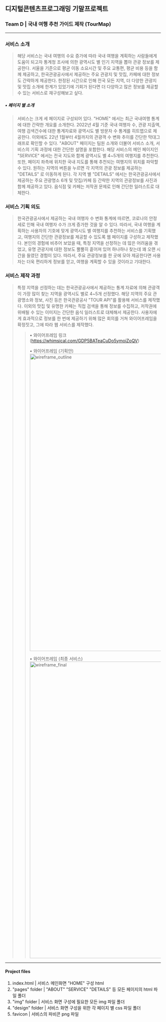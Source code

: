 ## 디지털콘텐츠프로그래밍 기말프로젝트
### Team D | 국내 여행 추천 가이드 제작 (TourMap)

---------------------

### 서비스 소개
> 해당 서비스는 국내 여행의 수요 증가에 따라 국내 여행을 계획하는 사람들에게 도움이 되고자 통계청 조사에 의한 광역시도 별 인기 지역을 뽑아 관광 정보를 제공한다. 서울을 기준으로 평균 이동 소요시간 및 주요 교통편, 평균 비용 등을 함께 제공하고, 한국관광공사에서 제공하는 주요 관광지 및 맛집, 카페에 대한 정보도 간략하게 제공한다. 한정된 시간으로 인해 전국 모든 지역, 더 다양한 관광지 및 맛집 소개에 한계가 있었기에 기회가 된다면 더 다양하고 많은 정보를 제공할 수 있는 서비스로 재구성해보고 싶다.

##### • 페이지 별 소개
> 서비스는 크게 세 페이지로 구성되어 있다. "HOME" 에서는 최근 국내여행 통계에 대한 간략한 개요를 소개한다. 2022년 4월 기준 국내 여행자 수, 관광 지출액, 여행 검색건수에 대한 통계자료와 광역시도 별 방문자 수 통계를 히트맵으로 제공한다. 이외에도 22년 1월부터 4월까지의 관광객 수 변화 추이를 간단한 막대그래프로 확인할 수 있다. "ABOUT" 페이지는 팀원 소개와 더불어 서비스 소개, 서비스의 기획 과정에 대한 간단한 설명을 포함한다. 해당 서비스의 메인 페이지인 "SERVICE" 에서는 전국 지도와 함께 광역시도 별 4~5개의 여행지를 추천한다. 또한, 페이지 좌측에 위치한 국내 지도를 통해 추천되는 여행지의 위치를 파악할 수 있다. 원하는 지역의 버튼을 누르면 각 지역의 관광 정보를 제공하는 "DETAILS" 로 이동하게 된다. 각 지역 별 "DETAILS" 에서는 한국관광공사에서 제공하는 주요 관광명소 6개 및 맛집/카페 등 간략한 지역의 관광정보를 사진과 함께 제공하고 있다. 음식점 및 카페는 저작권 문제로 인해 간단한 일러스트로 대체한다.

### 서비스 기획 의도
> 한국관광공사에서 제공하는 국내 여행자 수 변화 통계에 따르면, 코로나의 안정세로 인해 국내 여행자 수가 크게 증가한 것을 알 수 있다. 따라서, 국내 여행을 계획하는 사용자의 기호에 맞게 광역시도 별 여행지를 추천하는 서비스를 기획했고, 여행지의 간단한 관광정보를 제공할 수 있도록 웹 페이지를 구성하고 제작했다. 본인의 경험에 비추어 보았을 때, 특정 지역을 선정하는 데 많은 어려움을 겪었고, 유명 관광지에 대한 정보도 뿔뿔히 흩어져 있어 하나하나 찾는데 꽤 오랜 시간을 들였던 경험이 있다. 따라서, 주요 관광정보를 한 곳에 모아 제공한다면 사용자는 더욱 편리하게 정보를 얻고, 여행을 계획할 수 있을 것이라고 기대한다.

### 서비스 제작 과정
> 특정 지역을 선정하는 데는 한국관광공사에서 제공하는 통계 자료에 의해 관광객이 가장 많이 찾는 지역을 광역시도 별로 4~5개 선정했다. 해당 지역의 주요 관광명소와 정보, 사진 등은 한국관광공사 "TOUR API"를 활용해 서비스를 제작했다. 이외의 맛집 및 유명한 카페는 직접 검색을 통해 정보를 수집하고, 저작권에 위배될 수 있는 이미지는 간단한 음식 일러스트로 대체해서 제공한다. 사용자에게 효과적으로 정보를 한 번에 제공하기 위해 많은 회의를 거쳐 와이어프레임을 확정짓고, 그에 따라 웹 서비스를 제작했다.
>> • 와이어프레임 링크 (https://whimsical.com/GDP5BATeaCuDo5ymoiZoQV)
>> 
>> • 와이어프레임 (기획안)
>> <img width="962" alt="wireframe_outline" src="https://user-images.githubusercontent.com/70498745/171349797-87a3f118-a9e9-4e0f-8d1d-f31e8be88fa4.png">
>>
>> • 와이어프레임 (최종 서비스)
>> <img width="960" alt="wireframe_final" src="https://user-images.githubusercontent.com/70498745/171349957-26b047be-3de3-49fb-9af5-7130b173d848.png">

---------------------

#### Project files
1. index.html      | 서비스 메인화면 "HOME" 구성 html
2. "pages" folder  | "ABOUT" "SERVICE" "DETAILS" 등 모든 페이지의 html 파일 폴더
3. "img" folder    | 서비스 화면 구성에 필요한 모든 img 파일 폴더
4. "design" folder | 서비스 화면 구성을 위한 각 페이지 별 css 파일 폴더
5. favicon         | 서비스의 파비콘 png 파일
 
